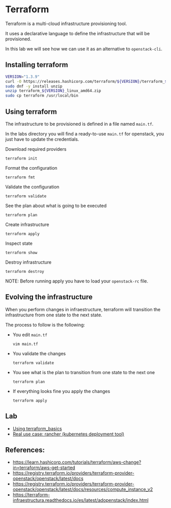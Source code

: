 # Terraform
Terraform is a multi-cloud infrastructure provisioning tool.

It uses a declarative language to define the infrastructure that will be provisioned.

In this lab we will see how we can use it as an alternative to `openstack-cli`.

## Installing terraform
```bash
VERSION="1.3.9"
curl -O https://releases.hashicorp.com/terraform/${VERSION}/terraform_${VERSION}_linux_amd64.zip
sudo dnf -y install unzip
unzip terraform_${VERSION}_linux_amd64.zip
sudo cp terraform /usr/local/bin
```

## Using terraform
The infrastructure to be provisioned is defined in a file named `main.tf`.

In the labs directory you will find a ready-to-use `main.tf` for openstack, you just have to update the credentials.

Download required providers

    terraform init

Format the configuration

    terraform fmt

Validate the configuration

    terraform validate

See the plan about what is going to be executed

    terraform plan

Create infrastructure

    terraform apply

Inspect state

    terraform show

Destroy infrastructure

    terraform destroy

NOTE: Before running apply you have to load your `openstack-rc` file.

## Evolving the infrastructure
When you perform changes in infraestructure, terraform will transition the infrastructure from one state to the next state.

The process to follow is the following:
- You edit `main.tf`
    ```
    vim main.tf
    ```
- You validate the changes
    ```
    terraform validate
    ```
- You see what is the plan to transition from one state to the next one
    ```
    terraform plan
    ```
- If everything looks fine you apply the changes
    ```
    terraform apply
    ```

## Lab
- [Using terraform_basics](labs/using_terraform_basics)
- [Real use case: rancher (kubernetes deployment tool)](https://github.com/rancher/quickstart/tree/master/rancher)

## References:
- https://learn.hashicorp.com/tutorials/terraform/aws-change?in=terraform/aws-get-started
- https://registry.terraform.io/providers/terraform-provider-openstack/openstack/latest/docs
- https://registry.terraform.io/providers/terraform-provider-openstack/openstack/latest/docs/resources/compute_instance_v2
- https://terraform-infraestructura.readthedocs.io/es/latest/adopenstack/index.html

